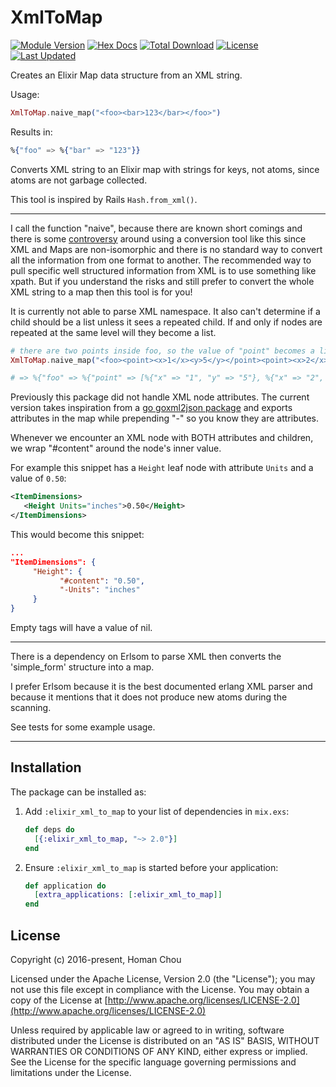 # XmlToMap

[![Module Version](https://img.shields.io/hexpm/v/elixir_xml_to_map.svg)](https://hex.pm/packages/elixir_xml_to_map)
[![Hex Docs](https://img.shields.io/badge/hex-docs-lightgreen.svg)](https://hexdocs.pm/elixir_xml_to_map/)
[![Total Download](https://img.shields.io/hexpm/dt/elixir_xml_to_map.svg)](https://hex.pm/packages/elixir_xml_to_map)
[![License](https://img.shields.io/hexpm/l/elixir_xml_to_map.svg)](https://github.com/homanchou/elixir_xml_to_map/blob/master/LICENSE)
[![Last Updated](https://img.shields.io/github/last-commit/homanchou/elixir-xml-to-map.svg)](https://github.com/homanchou/elixir-xml-to-map/commits/master)

Creates an Elixir Map data structure from an XML string.

Usage:

```elixir
XmlToMap.naive_map("<foo><bar>123</bar></foo>")
```

Results in:

```elixir
%{"foo" => %{"bar" => "123"}}
```

Converts XML string to an Elixir map with strings for keys, not atoms, since atoms are not garbage collected.

This tool is inspired by Rails `Hash.from_xml()`.

----

I call the function "naive", because there are known short comings and there is some [controversy](https://stackoverflow.com/questions/40650482/how-to-convert-xml-to-a-map-in-elixir) around using a conversion tool like this since XML and Maps are non-isomorphic and there is no standard way to convert all the information from one format to another.  The recommended way to pull specific well structured information from XML is to use something like xpath.  But if you understand the risks and still prefer to convert the whole XML string to a map then this tool is for you!

It is currently not able to parse XML namespace.  It also can't determine if a child should be a list unless it sees a repeated child.  If and only if nodes are repeated at the same level will they become a list.

```elixir
# there are two points inside foo, so the value of "point" becomes a list. Had "foo" only contained one point then there would be no list but instead one nested map
XmlToMap.naive_map("<foo><point><x>1</x><y>5</y></point><point><x>2</x><y>9</y></point></foo>")

# => %{"foo" => %{"point" => [%{"x" => "1", "y" => "5"}, %{"x" => "2", "y" => "9"}]}}
```

Previously this package did not handle XML node attributes.
The current version takes inspiration from a [go goxml2json package](https://github.com/basgys/goxml2json) and exports attributes in the map while prepending "-" so you know they are attributes.

Whenever we encounter an XML node with BOTH attributes and children, we wrap "#content" around the node's inner value.

For example this snippet has a `Height` leaf node with attribute `Units` and a value of `0.50`:

```xml
<ItemDimensions>
   <Height Units="inches">0.50</Height>
</ItemDimensions>
```

This would become this snippet:

```json
...
"ItemDimensions": {
     "Height": {
           "#content": "0.50",
           "-Units": "inches"
     }
}
```

Empty tags will have a value of nil.

-----

There is a dependency on Erlsom to parse XML then converts the 'simple_form' structure into a map.

I prefer Erlsom because it is the best documented erlang XML parser and because it mentions that it does not produce new atoms during the scanning.

See tests for some example usage.

----

## Installation

The package can be installed as:

1.  Add `:elixir_xml_to_map` to your list of dependencies in `mix.exs`:

    ```elixir
    def deps do
      [{:elixir_xml_to_map, "~> 2.0"}]
    end
    ```

2.  Ensure `:elixir_xml_to_map` is started before your application:

    ```elixir
    def application do
      [extra_applications: [:elixir_xml_to_map]]
    end
    ```


## License

Copyright (c) 2016-present, Homan Chou

Licensed under the Apache License, Version 2.0 (the "License");
you may not use this file except in compliance with the License.
You may obtain a copy of the License at [http://www.apache.org/licenses/LICENSE-2.0](http://www.apache.org/licenses/LICENSE-2.0)

Unless required by applicable law or agreed to in writing, software
distributed under the License is distributed on an "AS IS" BASIS,
WITHOUT WARRANTIES OR CONDITIONS OF ANY KIND, either express or implied.
See the License for the specific language governing permissions and
limitations under the License.
